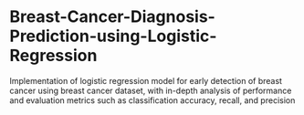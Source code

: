# Breast-Cancer-Diagnosis-Prediction-using-Logistic-Regression
Implementation of logistic regression model for early detection of breast cancer using breast cancer dataset, with in-depth analysis of performance and evaluation metrics such as classification accuracy, recall, and precision
